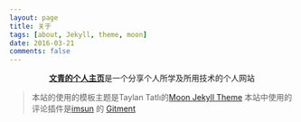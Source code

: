 ```yaml
---
layout: page
title: 关于
tags: [about, Jekyll, theme, moon]
date: 2016-03-21
comments: false
---
```

    
<center><a href="/"><b>文青的个人主页</b></a>是一个分享个人所学及所用技术的个人网站</center>


> 本站的使用的模板主题是Taylan Tatlı的[Moon Jekyll Theme](https://taylantatli.github.io/moon-jekyll-theme/)
> 本站中使用的评论插件是[imsun](https://imsun.net/) 的 [Gitment](https://github.com/imsun/gitment)



